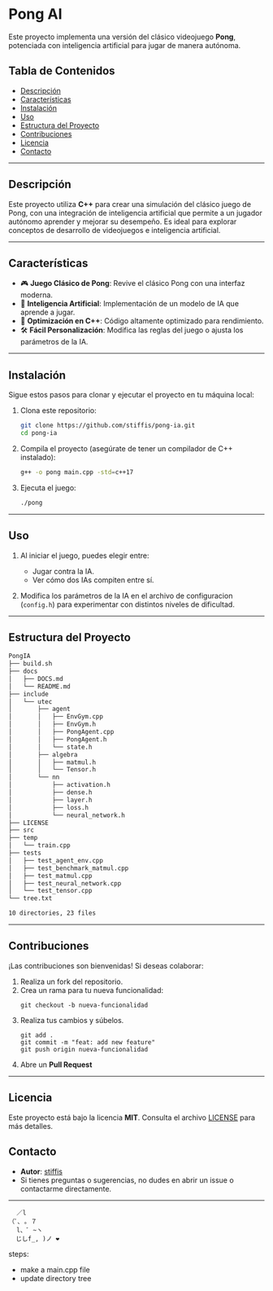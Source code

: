 # Pong AI

 Este proyecto implementa una versión del clásico videojuego **Pong**, potenciada con inteligencia artificial para jugar de manera autónoma.

## Tabla de Contenidos

- [Descripción](#descripción)
- [Características](#características)
- [Instalación](#instalación)
- [Uso](#uso)
- [Estructura del Proyecto](#estructura-del-proyecto)
- [Contribuciones](#contribuciones)
- [Licencia](#licencia)
- [Contacto](#contacto)

---

## Descripción

Este proyecto utiliza **C++** para crear una simulación del clásico juego de Pong, con una integración de inteligencia artificial que permite a un jugador autónomo aprender y mejorar su desempeño. Es ideal para explorar conceptos de desarrollo de videojuegos e inteligencia artificial.

---

## Características

- 🎮 **Juego Clásico de Pong**: Revive el clásico Pong con una interfaz moderna.
- 🧠 **Inteligencia Artificial**: Implementación de un modelo de IA que aprende a jugar.
- 🚀 **Optimización en C++**: Código altamente optimizado para rendimiento.
- 🛠️ **Fácil Personalización**: Modifica las reglas del juego o ajusta los parámetros de la IA.

---

## Instalación

Sigue estos pasos para clonar y ejecutar el proyecto en tu máquina local:

1. Clona este repositorio:
   ```bash
   git clone https://github.com/stiffis/pong-ia.git
   cd pong-ia
   ```

2. Compila el proyecto (asegúrate de tener un compilador de C++ instalado):
   ```bash
   g++ -o pong main.cpp -std=c++17
   ```

3. Ejecuta el juego:
   ```bash
   ./pong
   ```

---

## Uso
1. Al iniciar el juego, puedes elegir entre:
   - Jugar contra la IA.
   - Ver cómo dos IAs compiten entre sí.

2. Modifica los parámetros de la IA en el archivo de configuracion (`config.h`) para experimentar con distintos niveles de dificultad.

---

## Estructura del Proyecto

```txt
PongIA
├── build.sh
├── docs
│   ├── DOCS.md
│   └── README.md
├── include
│   └── utec
│       ├── agent
│       │   ├── EnvGym.cpp
│       │   ├── EnvGym.h
│       │   ├── PongAgent.cpp
│       │   ├── PongAgent.h
│       │   └── state.h
│       ├── algebra
│       │   ├── matmul.h
│       │   └── Tensor.h
│       └── nn
│           ├── activation.h
│           ├── dense.h
│           ├── layer.h
│           ├── loss.h
│           └── neural_network.h
├── LICENSE
├── src
├── temp
│   └── train.cpp
├── tests
│   ├── test_agent_env.cpp
│   ├── test_benchmark_matmul.cpp
│   ├── test_matmul.cpp
│   ├── test_neural_network.cpp
│   └── test_tensor.cpp
└── tree.txt

10 directories, 23 files
```

---

## Contribuciones

¡Las contribuciones son bienvenidas! Si deseas colaborar:

1. Realiza un fork del repositorio.
2. Crea un rama para tu nueva funcionalidad:
   ```git
   git checkout -b nueva-funcionalidad
   ```
3. Realiza tus cambios y súbelos.
   ```git
   git add .
   git commit -m "feat: add new feature"
   git push origin nueva-funcionalidad
   ```
4. Abre un **Pull Request**

---

## Licencia

Este proyecto está bajo la licencia **MIT**. Consulta el archivo [LICENSE](LICENSE) para más detalles.

## Contacto

- **Autor**: [stiffis](https://github.com/stiffis)
- Si tienes preguntas o sugerencias, no dudes en abrir un issue o contactarme directamente.

---
```cat
⠀ ／l
（ﾟ､ ｡ ７
⠀ l、ﾞ ~ヽ
  じしf_, )ノ ❤️
```
steps:
- make a main.cpp file
- update directory tree

